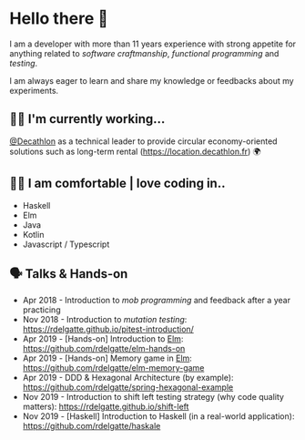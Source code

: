 # Hello there 👋

I am a developer with more than 11 years experience with strong appetite for anything related to *software craftmanship*, *functional programming* and *testing*.

I am always eager to learn and share my knowledge or feedbacks about my experiments.

## 🧑‍💼 I'm currently working...

[@Decathlon](https://github.com/decathlon) as a technical leader to provide circular economy-oriented solutions such as long-term rental (https://location.decathlon.fr) 🌍

## 👨‍💻 I am comfortable | love coding in..

* Haskell
* Elm
* Java
* Kotlin
* Javascript / Typescript

## 🗣 Talks & Hands-on

- Apr 2018 - Introduction to _mob programming_ and feedback after a year practicing
- Nov 2018 - Introduction to _mutation testing_: https://rdelgatte.github.io/pitest-introduction/
- Apr 2019 - [Hands-on] Introduction to [Elm](https://elm-lang.org/): https://github.com/rdelgatte/elm-hands-on
- Apr 2019 - [Hands-on] Memory game in [Elm](https://elm-lang.org/): https://github.com/rdelgatte/elm-memory-game
- Apr 2019 - DDD & Hexagonal Architecture (by example): https://github.com/rdelgatte/spring-hexagonal-example
- Nov 2019 - Introduction to shift left testing strategy (why code quality matters): https://rdelgatte.github.io/shift-left
- Nov 2019 - [Haskell] Introduction to Haskell (in a real-world application): https://github.com/rdelgatte/haskale
